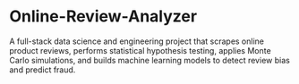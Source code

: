 # Online-Review-Analyzer
A full-stack data science and engineering project that scrapes online product reviews, performs statistical hypothesis testing, applies Monte Carlo simulations, and builds machine learning models to detect review bias and predict fraud.
